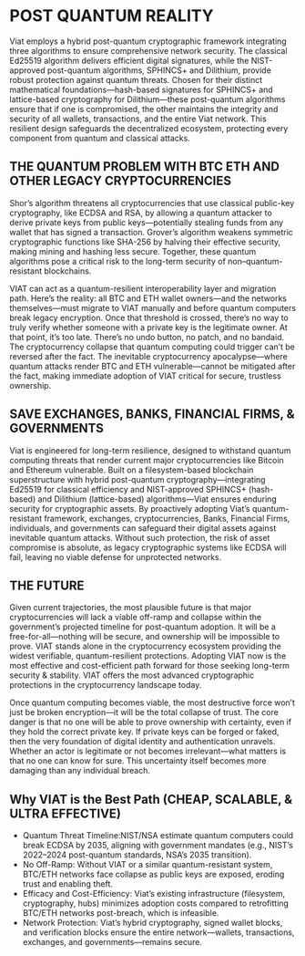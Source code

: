 # POST QUANTUM REALITY

Viat employs a hybrid post-quantum cryptographic framework integrating three algorithms to ensure comprehensive network security. The classical Ed25519 algorithm delivers efficient digital signatures, while the NIST-approved post-quantum algorithms, SPHINCS+ and Dilithium, provide robust protection against quantum threats. Chosen for their distinct mathematical foundations—hash-based signatures for SPHINCS+ and lattice-based cryptography for Dilithium—these post-quantum algorithms ensure that if one is compromised, the other maintains the integrity and security of all wallets, transactions, and the entire Viat network. This resilient design safeguards the decentralized ecosystem, protecting every component from quantum and classical attacks.

## THE QUANTUM PROBLEM WITH BTC ETH AND OTHER LEGACY CRYPTOCURRENCIES

Shor’s algorithm threatens all cryptocurrencies that use classical public-key cryptography, like ECDSA and RSA, by allowing a quantum attacker to derive private keys from public keys—potentially stealing funds from any wallet that has signed a transaction. Grover’s algorithm weakens symmetric cryptographic functions like SHA-256 by halving their effective security, making mining and hashing less secure. Together, these quantum algorithms pose a critical risk to the long-term security of non–quantum-resistant blockchains.

VIAT can act as a quantum-resilient interoperability layer and migration path. Here’s the reality: all BTC and ETH wallet owners—and the networks themselves—must migrate to VIAT manually and before quantum computers break legacy encryption. Once that threshold is crossed, there’s no way to truly verify whether someone with a private key is the legitimate owner. At that point, it’s too late. There’s no undo button, no patch, and no bandaid. The cryptocurrency collapse that quantum computing could trigger can’t be reversed after the fact. The inevitable cryptocurrency apocalypse—where quantum attacks render BTC and ETH vulnerable—cannot be mitigated after the fact, making immediate adoption of VIAT critical for secure, trustless ownership.

## SAVE EXCHANGES, BANKS, FINANCIAL FIRMS, & GOVERNMENTS

Viat is engineered for long-term resilience, designed to withstand quantum computing threats that render current major cryptocurrencies like Bitcoin and Ethereum vulnerable. Built on a filesystem-based blockchain superstructure with hybrid post-quantum cryptography—integrating Ed25519 for classical efficiency and NIST-approved SPHINCS+ (hash-based) and Dilithium (lattice-based) algorithms—Viat ensures enduring security for cryptographic assets. By proactively adopting Viat’s quantum-resistant framework, exchanges, cryptocurrencies, Banks, Financial Firms, individuals, and governments can safeguard their digital assets against inevitable quantum attacks. Without such protection, the risk of asset compromise is absolute, as legacy cryptographic systems like ECDSA will fail, leaving no viable defense for unprotected networks.

## THE FUTURE

Given current trajectories, the most plausible future is that major cryptocurrencies will lack a viable off-ramp and collapse within the government’s projected timeline for post-quantum adoption. It will be a free-for-all—nothing will be secure, and ownership will be impossible to prove. VIAT stands alone in the cryptocurrency ecosystem providing the widest verifiable, quantum-resilient protections. Adopting VIAT now is the most effective and cost-efficient path forward for those seeking long-term security & stability. VIAT offers the most advanced cryptographic protections in the cryptocurrency landscape today.

Once quantum computing becomes viable, the most destructive force won’t just be broken encryption—it will be the total collapse of trust. The core danger is that no one will be able to prove ownership with certainty, even if they hold the correct private key. If private keys can be forged or faked, then the very foundation of digital identity and authentication unravels. Whether an actor is legitimate or not becomes irrelevant—what matters is that no one can know for sure. This uncertainty itself becomes more damaging than any individual breach.

## Why VIAT is the Best Path (CHEAP, SCALABLE, & ULTRA EFFECTIVE)

- Quantum Threat Timeline:NIST/NSA estimate quantum computers could break ECDSA by 2035, aligning with government mandates (e.g., NIST’s 2022–2024 post-quantum standards, NSA’s 2035 transition).
- No Off-Ramp: Without VIAT or a similar quantum-resistant system, BTC/ETH networks face collapse as public keys are exposed, eroding trust and enabling theft.
- Efficacy and Cost-Efficiency: Viat’s existing infrastructure (filesystem, cryptography, hubs) minimizes adoption costs compared to retrofitting BTC/ETH networks post-breach, which is infeasible.
- Network Protection: Viat’s hybrid cryptography, signed wallet blocks, and verification blocks ensure the entire network—wallets, transactions, exchanges, and governments—remains secure.
